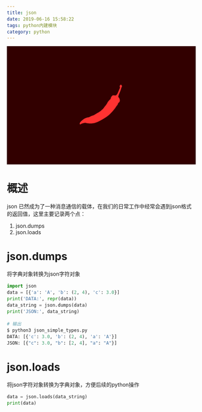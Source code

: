 ```yaml
---
title: json
date: 2019-06-16 15:58:22
tags: python内建模块
category: python
---
```

![img](https://raw.githubusercontent.com/01x01/github-blog/master/source/img/hot.png)

# 概述
json 已然成为了一种消息通信的载体，在我们的日常工作中经常会遇到json格式的返回值，这里主要记录两个点：

1. json.dumps
1. json.loads


# json.dumps
将字典对象转换为json字符对象

```python
import json
data = [{'a': 'A', 'b': (2, 4), 'c': 3.0}]
print('DATA:', repr(data))
data_string = json.dumps(data)
print('JSON:', data_string)

# 输出
$ python3 json_simple_types.py
DATA: [{'c': 3.0, 'b': (2, 4), 'a': 'A'}]
JSON: [{"c": 3.0, "b": [2, 4], "a": "A"}]
```

# json.loads
将json字符对象转换为字典对象，方便后续的python操作
```python
data = json.loads(data_string)
print(data)
```

